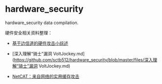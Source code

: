 # hardware_security
hardware_security data compilation.

硬件安全相关资料整理：

- [基于边信道的硬件攻击小综述](https://github.com/sctb512/hardware_security/blob/master/files/基于边信道的硬件攻击小综述.md)

- [深入理解“骑士”漏洞 VoltJockey.md](https://github.com/sctb512/hardware_security/blob/master/files/深入理解“骑士”漏洞 VoltJockey.md)
  
- [NetCAT：来自网络的实用缓存攻击](https://github.com/sctb512/hardware_security/blob/master/files/NetCAT：来自网络的实用缓存攻击.md)
